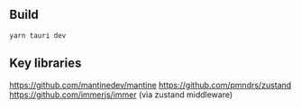 ## Build

`yarn tauri dev`


## Key libraries

https://github.com/mantinedev/mantine
https://github.com/pmndrs/zustand
https://github.com/immerjs/immer (via zustand middleware)
